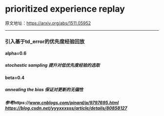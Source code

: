 prioritized experience replay
===
原文地址：https://arxiv.org/abs/1511.05952
___
### 引入基于td_error的优先度经验回放
#### alpha=0.6
##### stochastic sampling 提升对低优先度经验的选取
#### beta=0.4
##### annealing the bias 保证对更新的无偏性
##### 参考https://www.cnblogs.com/pinard/p/9797695.html   https://blog.csdn.net/yyyxxxsss/article/details/80858127
